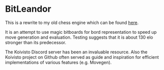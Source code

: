 # BitLeandor

This is a rewrite to my old chess engine which can be found [here](https://www.github.com/FeudMe/ChessEngineVS). 

It is an attempt to use magic bitboards for bord representation to speed up move generation and evaluation.
Testing suggests that it is about 130 elo stronger than its predecessor.

The Koivisto Discord server has been an invaluable resource. 
Also the Koivisto project on Github often served as guide and inspiration for efficient implementations of various features (e.g. Movegen).

